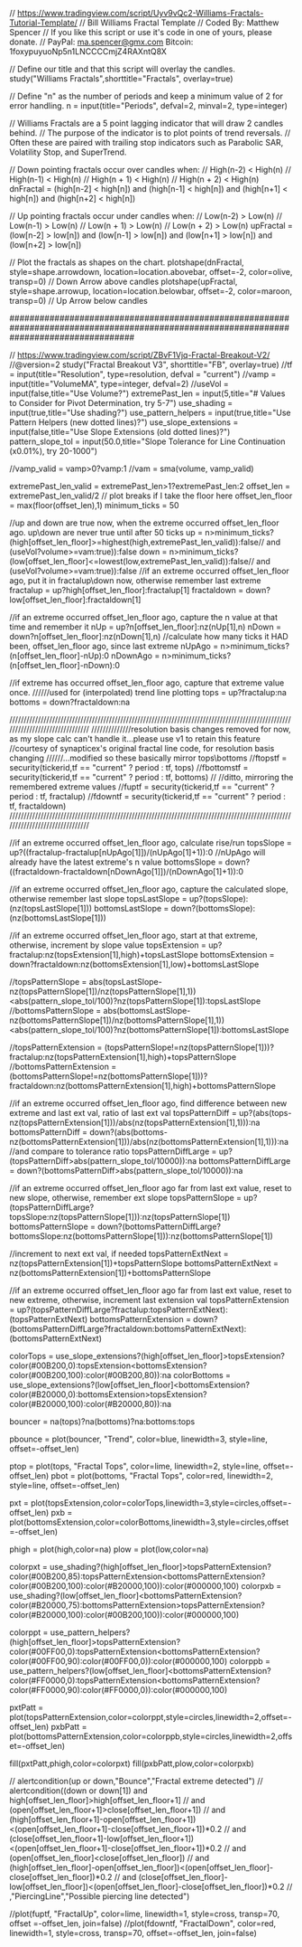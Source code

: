 // https://www.tradingview.com/script/Uyv9vQc2-Williams-Fractals-Tutorial-Template/
// Bill Williams Fractal Template
// Coded By: Matthew Spencer
// If you like this script or use it's code in one of yours, please donate.
// PayPal: ma.spencer@gmx.com Bitcoin: 1foxypuyuoNp5n1LNCCCCmjZ4RAXntQ8X

// Define our title and that this script will overlay the candles.
study("Williams Fractals",shorttitle="Fractals", overlay=true)

// Define "n" as the number of periods and keep a minimum value of 2 for error handling.
n = input(title="Periods", defval=2, minval=2, type=integer)

// Williams Fractals are a 5 point lagging indicator that will draw 2 candles behind.
// The purpose of the indicator is to plot points of trend reversals.
// Often these are paired with trailing stop indicators such as Parabolic SAR, Volatility Stop, and SuperTrend.

// Down pointing fractals occur over candles when:
//   High(n-2) < High(n)
//   High(n-1) < High(n)
//   High(n + 1) < High(n)
//   High(n + 2) < High(n)
dnFractal = (high[n-2] < high[n]) and (high[n-1] < high[n]) and (high[n+1] < high[n]) and (high[n+2] < high[n])

// Up pointing fractals occur under candles when:
//   Low(n-2) > Low(n) 
//   Low(n-1) > Low(n)
//   Low(n + 1) > Low(n) 
//   Low(n + 2) > Low(n)
upFractal = (low[n-2] > low[n]) and (low[n-1] > low[n]) and (low[n+1] > low[n]) and (low[n+2] > low[n])

// Plot the fractals as shapes on the chart.
plotshape(dnFractal, style=shape.arrowdown, location=location.abovebar, offset=-2, color=olive, transp=0) // Down Arrow above candles
plotshape(upFractal, style=shape.arrowup, location=location.belowbar, offset=-2, color=maroon, transp=0)  // Up Arrow below candles

#########################################################################################################################################

// https://www.tradingview.com/script/ZBvF1Vjq-Fractal-Breakout-V2/
//@version=2
study("Fractal Breakout V3", shorttitle="FB", overlay=true)
//tf = input(title="Resolution", type=resolution, defval = "current")
//vamp = input(title="VolumeMA", type=integer, defval=2)
//useVol = input(false,title="Use Volume?")
extremePast_len = input(5,title="# Values to Consider for Pivot Determination, try 5-7")
use_shading = input(true,title="Use shading?")
use_pattern_helpers = input(true,title="Use Pattern Helpers (new dotted lines)?")
use_slope_extensions = input(false,title="Use Slope Extensions (old dotted lines)?")
pattern_slope_tol = input(50.0,title="Slope Tolerance for Line Continuation (x0.01%), try 20-1000")

//vamp_valid = vamp>0?vamp:1
//vam = sma(volume, vamp_valid)

extremePast_len_valid = extremePast_len>1?extremePast_len:2
offset_len = extremePast_len_valid/2 // plot breaks if I take the floor here
offset_len_floor = max(floor(offset_len),1)
minimum_ticks = 50

//up and down are true now, when the extreme occurred offset_len_floor ago. up\down are never true until after 50 ticks
up = n>minimum_ticks?(high[offset_len_floor]>=highest(high,extremePast_len_valid)):false// and (useVol?volume>=vam:true)):false
down = n>minimum_ticks?(low[offset_len_floor]<=lowest(low,extremePast_len_valid)):false// and (useVol?volume>=vam:true)):false
//if an extreme occurred offset_len_floor ago, put it in fractalup\down now, otherwise remember last extreme
fractalup =  up?high[offset_len_floor]:fractalup[1]
fractaldown = down?low[offset_len_floor]:fractaldown[1]

//if an extreme occurred offset_len_floor ago, capture the n value at that time and remember it
nUp = up?n[offset_len_floor]:nz(nUp[1],n)
nDown = down?n[offset_len_floor]:nz(nDown[1],n)
//calculate how many ticks it HAD been, offset_len_floor ago, since last extreme
nUpAgo = n>minimum_ticks?(n[offset_len_floor]-nUp):0
nDownAgo = n>minimum_ticks?(n[offset_len_floor]-nDown):0

//if extreme has occurred offset_len_floor ago, capture that extreme value once.
//////used for (interpolated) trend line plotting
tops = up?fractalup:na
bottoms = down?fractaldown:na

///////////////////////////////////////////////////////////////////////////////////////////////////////////////////////////////
//////////////resolution basis changes removed for now, as my slope calc can't handle it...please use v1 to retain this feature
//courtesy of synapticex's original fractal line code, for resolution basis changing
//////...modified so these basically mirror tops\bottoms
//ftopstf = security(tickerid,tf == "current" ? period : tf, tops)
//fbottomstf = security(tickerid,tf == "current" ? period : tf, bottoms)
//
//ditto, mirroring the remembered extreme values
//fuptf = security(tickerid,tf == "current" ? period : tf, fractalup)
//fdowntf = security(tickerid,tf == "current" ? period : tf, fractaldown)
///////////////////////////////////////////////////////////////////////////////////////////////////////////////////////////////

//if an extreme occurred offset_len_floor ago, calculate rise/run
topsSlope = up?((fractalup-fractalup[nUpAgo[1]])/(nUpAgo[1]+1)):0 //nUpAgo will already have the latest extreme's n value
bottomsSlope = down?((fractaldown-fractaldown[nDownAgo[1]])/(nDownAgo[1]+1)):0

//if an extreme occurred offset_len_floor ago, capture the calculated slope, otherwise remember last slope
topsLastSlope = up?(topsSlope):(nz(topsLastSlope[1]))
bottomsLastSlope = down?(bottomsSlope):(nz(bottomsLastSlope[1]))

//if an extreme occurred offset_len_floor ago, start at that extreme, otherwise, increment by slope value
topsExtension = up?fractalup:nz(topsExtension[1],high)+topsLastSlope
bottomsExtension = down?fractaldown:nz(bottomsExtension[1],low)+bottomsLastSlope

//topsPatternSlope = abs(topsLastSlope-nz(topsPatternSlope[1])/nz(topsPatternSlope[1],1))<abs(pattern_slope_tol/100)?nz(topsPatternSlope[1]):topsLastSlope
//bottomsPatternSlope = abs(bottomsLastSlope-nz(bottomsPatternSlope[1])/nz(bottomsPatternSlope[1],1))<abs(pattern_slope_tol/100)?nz(bottomsPatternSlope[1]):bottomsLastSlope

//topsPatternExtension = (topsPatternSlope!=nz(topsPatternSlope[1]))?fractalup:nz(topsPatternExtension[1],high)+topsPatternSlope
//bottomsPatternExtension = (bottomsPatternSlope!=nz(bottomsPatternSlope[1]))?fractaldown:nz(bottomsPatternExtension[1],high)+bottomsPatternSlope

//if an extreme occurred offset_len_floor ago, find difference between new extreme and last ext val, ratio of last ext val
topsPatternDiff = up?(abs(tops-nz(topsPatternExtension[1]))/abs(nz(topsPatternExtension[1],1))):na
bottomsPatternDiff = down?(abs(bottoms-nz(bottomsPatternExtension[1]))/abs(nz(bottomsPatternExtension[1],1))):na
//and compare to tolerance ratio
topsPatternDiffLarge = up?(topsPatternDiff>abs(pattern_slope_tol/10000)):na
bottomsPatternDiffLarge = down?(bottomsPatternDiff>abs(pattern_slope_tol/10000)):na

//if an extreme occurred offset_len_floor ago far from last ext value, reset to new slope, otherwise, remember ext slope
topsPatternSlope = up?(topsPatternDiffLarge?topsSlope:nz(topsPatternSlope[1])):nz(topsPatternSlope[1])
bottomsPatternSlope = down?(bottomsPatternDiffLarge?bottomsSlope:nz(bottomsPatternSlope[1])):nz(bottomsPatternSlope[1])

//increment to next ext val, if needed
topsPatternExtNext = nz(topsPatternExtension[1])+topsPatternSlope
bottomsPatternExtNext = nz(bottomsPatternExtension[1])+bottomsPatternSlope

//if an extreme occurred offset_len_floor ago far from last ext value, reset to new extreme, otherwise, increment last extension val
topsPatternExtension = up?(topsPatternDiffLarge?fractalup:topsPatternExtNext):(topsPatternExtNext)
bottomsPatternExtension = down?(bottomsPatternDiffLarge?fractaldown:bottomsPatternExtNext):(bottomsPatternExtNext)

colorTops = use_slope_extensions?(high[offset_len_floor]>topsExtension?color(#00B200,0):topsExtension<bottomsExtension?color(#00B200,100):color(#00B200,80)):na
colorBottoms = use_slope_extensions?(low[offset_len_floor]<bottomsExtension?color(#B20000,0):bottomsExtension>topsExtension?color(#B20000,100):color(#B20000,80)):na

bouncer = na(tops)?na(bottoms)?na:bottoms:tops

pbounce = plot(bouncer, "Trend", color=blue, linewidth=3, style=line, offset=-offset_len)

ptop = plot(tops, "Fractal Tops", color=lime, linewidth=2, style=line, offset=-offset_len)
pbot = plot(bottoms, "Fractal Tops", color=red, linewidth=2, style=line, offset=-offset_len)

pxt = plot(topsExtension,color=colorTops,linewidth=3,style=circles,offset=-offset_len)
pxb = plot(bottomsExtension,color=colorBottoms,linewidth=3,style=circles,offset=-offset_len)

phigh = plot(high,color=na)
plow = plot(low,color=na)

colorpxt = use_shading?(high[offset_len_floor]>topsPatternExtension?color(#00B200,85):topsPatternExtension<bottomsPatternExtension?color(#00B200,100):color(#B20000,100)):color(#000000,100)
colorpxb = use_shading?(low[offset_len_floor]<bottomsPatternExtension?color(#B20000,75):bottomsPatternExtension>topsPatternExtension?color(#B20000,100):color(#00B200,100)):color(#000000,100)

colorppt = use_pattern_helpers?(high[offset_len_floor]>topsPatternExtension?color(#00FF00,0):topsPatternExtension<bottomsPatternExtension?color(#00FF00,90):color(#00FF00,0)):color(#000000,100)
colorppb = use_pattern_helpers?(low[offset_len_floor]<bottomsPatternExtension?color(#FF0000,0):topsPatternExtension<bottomsPatternExtension?color(#FF0000,90):color(#FF0000,0)):color(#000000,100)

pxtPatt = plot(topsPatternExtension,color=colorppt,style=circles,linewidth=2,offset=-offset_len)
pxbPatt = plot(bottomsPatternExtension,color=colorppb,style=circles,linewidth=2,offset=-offset_len)

fill(pxtPatt,phigh,color=colorpxt)
fill(pxbPatt,plow,color=colorpxb)

// alertcondition(up or down,"Bounce","Fractal extreme detected")
// alertcondition((down or down[1]) and high[offset_len_floor]>high[offset_len_floor+1] 
//   and (open[offset_len_floor+1]>close[offset_len_floor+1])
//   and (high[offset_len_floor+1]-open[offset_len_floor+1])<(open[offset_len_floor+1]-close[offset_len_floor+1])*0.2 
//   and (close[offset_len_floor+1]-low[offset_len_floor+1])<(open[offset_len_floor+1]-close[offset_len_floor+1])*0.2 
//   and (open[offset_len_floor]<close[offset_len_floor])
//   and (high[offset_len_floor]-open[offset_len_floor])<(open[offset_len_floor]-close[offset_len_floor])*0.2 
//   and (close[offset_len_floor]-low[offset_len_floor])<(open[offset_len_floor]-close[offset_len_floor])*0.2 
//   ,"PiercingLine","Possible piercing line detected")


//plot(fuptf, "FractalUp", color=lime, linewidth=1, style=cross, transp=70, offset =-offset_len, join=false)
//plot(fdowntf, "FractalDown", color=red, linewidth=1, style=cross, transp=70, offset=-offset_len, join=false)